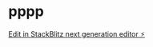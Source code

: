 # pppp

[Edit in StackBlitz next generation editor ⚡️](https://stackblitz.com/~/github.com/JahnaviVanga/pppp)